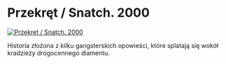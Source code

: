 Przekręt / Snatch. 2000 
=============
[![Przekręt / Snatch. 2000 ](http://vidos.pl/images/player.gif)](http://vidos.pl/przekret-snatch-2000)

 Historia złożona z kilku gangsterskich opowieści, które splatają się wokół kradzieży drogocennego diamentu.
